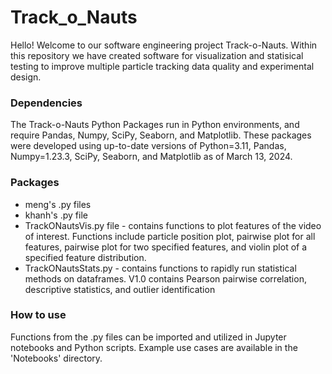 # Track_o_Nauts
Hello! Welcome to our software engineering project Track-o-Nauts. Within this repository we have created software for visualization and statisical testing to improve multiple particle tracking data quality and experimental design.

### Dependencies
The Track-o-Nauts Python Packages run in Python environments, and require Pandas, Numpy, SciPy, Seaborn, and Matplotlib. These packages were developed using up-to-date versions of Python=3.11, Pandas, Numpy=1.23.3, SciPy, Seaborn, and Matplotlib as of March 13, 2024.

### Packages
* meng's .py files
* khanh's .py file
* TrackONautsVis.py file - contains functions to plot features of the video of interest. Functions include particle position plot, pairwise plot for all features, pairwise plot for two specified features, and violin plot of a specified feature distribution.
* TrackONautsStats.py - contains functions to rapidly run statistical methods on dataframes. V1.0 contains Pearson pairwise correlation, descriptive statistics, and outlier identification

### How to use
Functions from the .py files can be imported and utilized in Jupyter notebooks and Python scripts. Example use cases are available in the 'Notebooks' directory.
